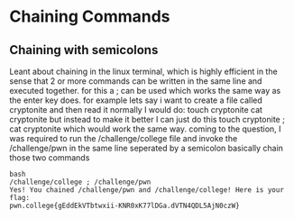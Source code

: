 # Chaining Commands
## Chaining with semicolons
Leant about chaining in the linux terminal, which is highly efficient in the sense that 2 or more commands can be written in the same line and executed together.
for this a ; can be used which works the same way as the enter key does.
for example lets say i want to create a file called cryptonite and then read it
normally I would do:
touch cryptonite
cat cryptonite
but instead to make it better I can just do this
touch cryptonite ; cat cryptonite
which would work the same way.
coming to the question, I was required to run the /challenge/college file and invoke the /challenge/pwn in the same line seperated by a semicolon basically chain those two commands
~~~
bash
/challenge/college ; /challenge/pwn
Yes! You chained /challenge/pwn and /challenge/college! Here is your flag:
pwn.college{gEddEkVTbtwxii-KNR0xK77lDGa.dVTN4QDL5AjN0czW}
~~~

